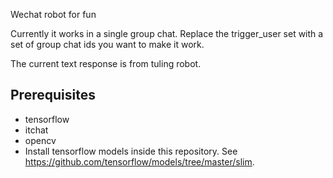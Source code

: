 Wechat robot for fun

Currently it works in a single group chat. Replace the trigger\_user set with a set of group chat ids you want to make it work.

The current text response is from tuling robot.


## Prerequisites
* tensorflow
* itchat
* opencv
* Install tensorflow models inside this repository. See https://github.com/tensorflow/models/tree/master/slim.

